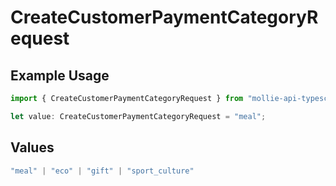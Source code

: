 # CreateCustomerPaymentCategoryRequest

## Example Usage

```typescript
import { CreateCustomerPaymentCategoryRequest } from "mollie-api-typescript/models/operations";

let value: CreateCustomerPaymentCategoryRequest = "meal";
```

## Values

```typescript
"meal" | "eco" | "gift" | "sport_culture"
```